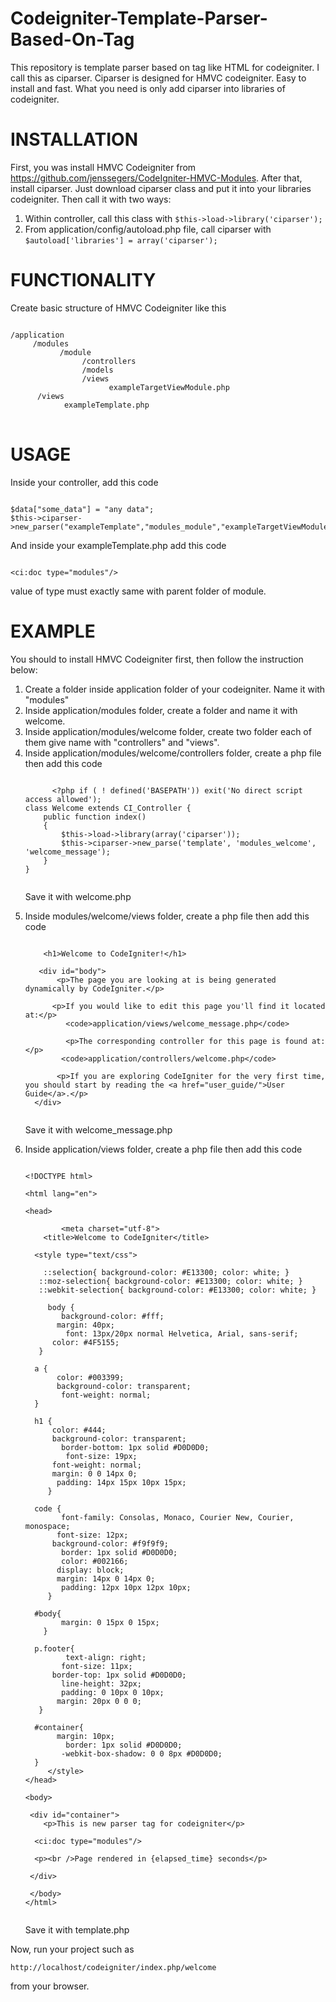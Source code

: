 Codeigniter-Template-Parser-Based-On-Tag
========================================

This repository is template parser based on tag like HTML for codeigniter. I call this as ciparser. Ciparser is designed for HMVC codeigniter. Easy to install and fast. What you need is only add ciparser into libraries of codeigniter.


INSTALLATION
============

First, you was install HMVC Codeigniter from https://github.com/jenssegers/CodeIgniter-HMVC-Modules. After that, install ciparser. Just download ciparser class and put it into your libraries codeigniter. Then call it with two ways:
<ol>
<li>Within controller, call this class with <code>$this->load->library('ciparser');</code></li>
<li>From application/config/autoload.php file, call ciparser with <code>$autoload['libraries'] = array('ciparser');</code></li>
</ol>

FUNCTIONALITY
=============

Create basic structure of HMVC Codeigniter like this

<pre>
<code>
/application
     /modules
           /module
                /controllers
                /models
                /views
                      exampleTargetViewModule.php
      /views
            exampleTemplate.php
</code>
</pre>

            
USAGE
=====

Inside your controller, add this code 

<pre><code>
$data["some_data"] = "any data";
$this->ciparser->new_parser("exampleTemplate","modules_module","exampleTargetViewModule",$data);
</code></pre>

And inside your exampleTemplate.php add this code

<pre><code>
&lt;ci:doc type="modules"/&gt;
</code></pre>

value of type must exactly same with parent folder of module.


EXAMPLE
=======

You should to install HMVC Codeigniter first, then follow the instruction below:
<ol>
<li>Create a folder inside application folder of your codeigniter. Name it with "modules"</li>
<li>Inside application/modules folder, create a folder and name it with welcome.</li>
<li>Inside application/modules/welcome folder, create two folder each of them give name with "controllers" and "views".</li>
<li>Inside application/modules/welcome/controllers folder, create a php file then add this code

   <pre><code>
      &lt;?php if ( ! defined('BASEPATH')) exit('No direct script access allowed');
class Welcome extends CI_Controller {
	public function index()
	{
		$this->load->library(array('ciparser'));
		$this->ciparser->new_parse('template', 'modules_welcome', 'welcome_message');
	}
}
   </code></pre>
   
   Save it with welcome.php</li>
<li>Inside modules/welcome/views folder, create a php file then add this code

  <pre><code>
	&lt;h1&gt;Welcome to CodeIgniter!&lt;/h1&gt;<br /> <br /> 	&lt;div id=&quot;body&quot;&gt;<br /> 		&lt;p&gt;The page you are looking at is being generated dynamically by CodeIgniter.&lt;/p&gt;<br /> <br /> 		&lt;p&gt;If you would like to edit this page you'll find it located at:&lt;/p&gt;<br /> 		&lt;code&gt;application/views/welcome_message.php&lt;/code&gt;<br /> <br /> 		&lt;p&gt;The corresponding controller for this page is found at:&lt;/p&gt;<br /> 		&lt;code&gt;application/controllers/welcome.php&lt;/code&gt;<br /> <br /> 		&lt;p&gt;If you are exploring CodeIgniter for the very first time, you should start by reading the &lt;a href=&quot;user_guide/&quot;&gt;User Guide&lt;/a&gt;.&lt;/p&gt;<br /> 	&lt;/div&gt;
	</code></pre>
  
   Save it with welcome_message.php</li>
<li>Inside application/views folder, create a php file then add this code 
  
   <pre><code>
&lt;!DOCTYPE html&gt;<br /> 
&lt;html lang=&quot;en&quot;&gt;<br /> 
&lt;head&gt;<br/>
        &lt;meta charset=&quot;utf-8&quot;&gt;<br /> 	&lt;title&gt;Welcome to CodeIgniter&lt;/title&gt;<br /> <br /> 	&lt;style type=&quot;text/css&quot;&gt;<br /> <br /> 	::selection{ background-color: #E13300; color: white; }<br /> 	::moz-selection{ background-color: #E13300; color: white; }<br /> 	::webkit-selection{ background-color: #E13300; color: white; }<br /> <br /> 	body {<br /> 		background-color: #fff;<br /> 		margin: 40px;<br /> 		font: 13px/20px normal Helvetica, Arial, sans-serif;<br /> 		color: #4F5155;<br /> 	}<br /> <br /> 	a {<br /> 		color: #003399;<br /> 		background-color: transparent;<br /> 		font-weight: normal;<br /> 	}<br /> <br /> 	h1 {<br /> 		color: #444;<br /> 		background-color: transparent;<br /> 		border-bottom: 1px solid #D0D0D0;<br /> 		font-size: 19px;<br /> 		font-weight: normal;<br /> 		margin: 0 0 14px 0;<br /> 		padding: 14px 15px 10px 15px;<br /> 	}<br /> <br /> 	code {<br /> 		font-family: Consolas, Monaco, Courier New, Courier, monospace;<br /> 		font-size: 12px;<br /> 		background-color: #f9f9f9;<br /> 		border: 1px solid #D0D0D0;<br /> 		color: #002166;<br /> 		display: block;<br /> 		margin: 14px 0 14px 0;<br /> 		padding: 12px 10px 12px 10px;<br /> 	}<br /> <br /> 	#body{<br /> 		margin: 0 15px 0 15px;<br /> 	}<br /> 	<br /> 	p.footer{<br /> 		text-align: right;<br /> 		font-size: 11px;<br /> 		border-top: 1px solid #D0D0D0;<br /> 		line-height: 32px;<br /> 		padding: 0 10px 0 10px;<br /> 		margin: 20px 0 0 0;<br /> 	}<br /> 	<br /> 	#container{<br /> 		margin: 10px;<br /> 		border: 1px solid #D0D0D0;<br /> 		-webkit-box-shadow: 0 0 8px #D0D0D0;<br /> 	}<br /> 	&lt;/style&gt;
&lt;/head&gt;<br/>
&lt;body&gt;<br /> <br /> &lt;div id=&quot;container&quot;&gt;<br /> 	&lt;p&gt;This is new parser tag for codeigniter&lt;/p&gt;<br /> 	<br /> 	&lt;ci:doc type=&quot;modules&quot;/&gt;<br /> 	<br /> 	&lt;p&gt;&lt;br /&gt;Page rendered in {elapsed_time} seconds&lt;/p&gt;<br /> <br /> &lt;/div&gt;<br /> <br /> &lt;/body&gt;
&lt;/html&gt;
   </code></pre>

   Save it with template.php</li>
</ol>

Now, run your project such as <pre><code>http://localhost/codeigniter/index.php/welcome</code></pre> from your browser.
